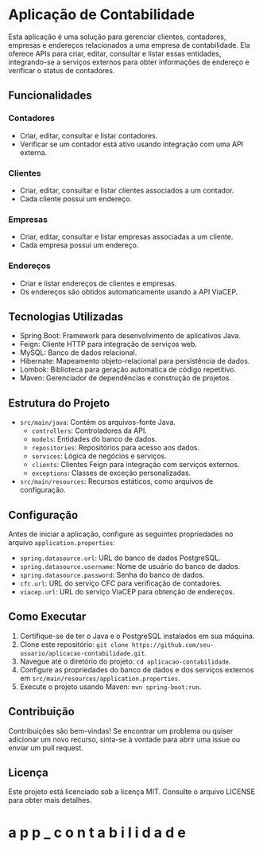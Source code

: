 # Aplicação de Contabilidade

Esta aplicação é uma solução para gerenciar clientes, contadores, empresas e endereços relacionados a uma empresa de contabilidade. Ela oferece APIs para criar, editar, consultar e listar essas entidades, integrando-se a serviços externos para obter informações de endereço e verificar o status de contadores.

## Funcionalidades

### Contadores

- Criar, editar, consultar e listar contadores.
- Verificar se um contador está ativo usando integração com uma API externa.

### Clientes

- Criar, editar, consultar e listar clientes associados a um contador.
- Cada cliente possui um endereço.

### Empresas

- Criar, editar, consultar e listar empresas associadas a um cliente.
- Cada empresa possui um endereço.

### Endereços

- Criar e listar endereços de clientes e empresas.
- Os endereços são obtidos automaticamente usando a API ViaCEP.

## Tecnologias Utilizadas

- Spring Boot: Framework para desenvolvimento de aplicativos Java.
- Feign: Cliente HTTP para integração de serviços web.
- MySQL: Banco de dados relacional.
- Hibernate: Mapeamento objeto-relacional para persistência de dados.
- Lombok: Biblioteca para geração automática de código repetitivo.
- Maven: Gerenciador de dependências e construção de projetos.

## Estrutura do Projeto

- `src/main/java`: Contém os arquivos-fonte Java.
    - `controllers`: Controladores da API.
    - `models`: Entidades do banco de dados.
    - `repositories`: Repositórios para acesso aos dados.
    - `services`: Lógica de negócios e serviços.
    - `clients`: Clientes Feign para integração com serviços externos.
    - `exceptions`: Classes de exceção personalizadas.
- `src/main/resources`: Recursos estáticos, como arquivos de configuração.

## Configuração

Antes de iniciar a aplicação, configure as seguintes propriedades no arquivo `application.properties`:

- `spring.datasource.url`: URL do banco de dados PostgreSQL.
- `spring.datasource.username`: Nome de usuário do banco de dados.
- `spring.datasource.password`: Senha do banco de dados.
- `cfc.url`: URL do serviço CFC para verificação de contadores.
- `viacep.url`: URL do serviço ViaCEP para obtenção de endereços.

## Como Executar

1. Certifique-se de ter o Java e o PostgreSQL instalados em sua máquina.
2. Clone este repositório: `git clone https://github.com/seu-usuario/aplicacao-contabilidade.git`.
3. Navegue até o diretório do projeto: `cd aplicacao-contabilidade`.
4. Configure as propriedades do banco de dados e dos serviços externos em `src/main/resources/application.properties`.
5. Execute o projeto usando Maven: `mvn spring-boot:run`.

## Contribuição

Contribuições são bem-vindas! Se encontrar um problema ou quiser adicionar um novo recurso, sinta-se à vontade para abrir uma issue ou enviar um pull request.

## Licença

Este projeto está licenciado sob a licença MIT. Consulte o arquivo LICENSE para obter mais detalhes.
#   a p p _ c o n t a b i l i d a d e 
